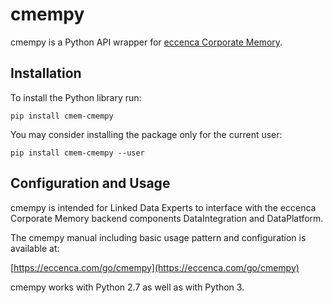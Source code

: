 # cmempy

cmempy is a Python API wrapper for [eccenca Corporate Memory](https://documentation.eccenca.com/).

## Installation

To install the Python library run:

    pip install cmem-cmempy

You may consider installing the package only for the current user:

    pip install cmem-cmempy --user

## Configuration and Usage

cmempy is intended for Linked Data Experts to interface with the eccenca Corporate Memory backend components DataIntegration and DataPlatform.

The cmempy manual including basic usage pattern and configuration is available at:

[https://eccenca.com/go/cmempy](https://eccenca.com/go/cmempy)

cmempy works with Python 2.7 as well as with Python 3.
